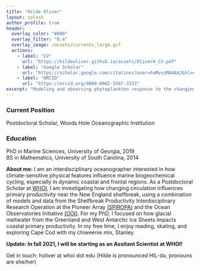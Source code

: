 ```yaml
---
title: "Hilde Oliver"
layout: splash
author_profile: true
header:
  overlay_color: "#000"
  overlay_filter: "0.4"
  overlay_image: /assets/currents_large.gif
  actions:
    - label: "CV"
      url: "https://hildeoliver.github.io/assets/OliverH_CV.pdf"
    - label: "Google Scholar"
      url: "https://scholar.google.com/citations?user=FwMvxsMAAAAJ&hl=en&oi=ao"
    - label: "ORCID"
      url: "https://orcid.org/0000-0002-5507-3333"
excerpt: "Modeling and observing phytoplankton response to the changing environment"
---
```

### Current Position
Postdoctoral Scholar, Woods Hole Oceanographic Institution
### Education
PhD in Marine Sciences, University of Georgia, 2019\
BS in Mathematics, University of South Carolina, 2014

**About me:** I am an interdisciplinary oceanographer interested in how climate-sensitive physical features influence marine biogeochemical cycling, especially in dynamic coastal and frontal regions. As a Postdoctoral Scholar at [WHOI](https://www.whoi.edu/profile/holiver/), I am investigating how changing circulation influences primary productivity near the New England shelfbreak, using a combination of models and data from the Shelfbreak Productivity Interdisciplinary Research Operation at the Pioneer Array [(SPIROPA)](https://www.bco-dmo.org/project/748894) and the Ocean Observatories Initiative [(OOI)](https://oceanobservatories.org). For my PhD, I focused on how glacial meltwater from the Greenland and West Antarctic Ice Sheets impacts coastal primary productivity. In my free time, I enjoy reading, skating, and exploring Cape Cod with my chiweenie mix, Stanley. 

**Update: In fall 2021, I will be starting as an Assitant Scientist at WHOI!**

Get in touch: holiver at whoi dot edu (Hilde is pronounced HIL-də, pronouns are she/her)
